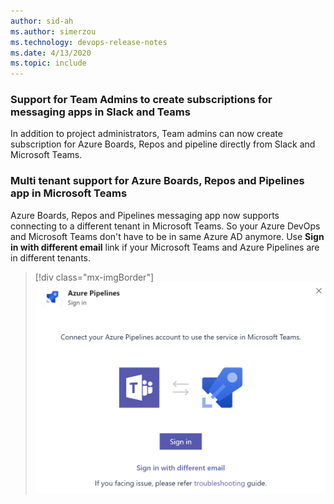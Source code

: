 ```yaml
---
author: sid-ah
ms.author: simerzou
ms.technology: devops-release-notes
ms.date: 4/13/2020
ms.topic: include
---
```


### Support for Team Admins to create subscriptions for messaging apps in Slack and Teams

In addition to project administrators, Team admins can now create subscription for Azure Boards, Repos and pipeline directly from Slack and Microsoft Teams.  


### Multi tenant support for Azure Boards, Repos and Pipelines app in Microsoft Teams

Azure Boards, Repos and Pipelines messaging app now supports connecting to a different tenant in Microsoft Teams. So your Azure DevOps and Microsoft Teams don't have to be in same Azure AD anymore. Use **Sign in with different email** link if your Microsoft Teams and Azure Pipelines are in different tenants.

> [!div class="mx-imgBorder"]
> ![Badge](../../media/167-signin.png)

